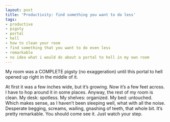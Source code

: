 ```yaml
---
layout: post
title: 'Productivity: find something you want to do less'
tags:
- productive
- pigsty
- portal
- hell
- how to clean your room
- find something that you want to do even less
- remarkable
- no idea what i would do about a portal to hell in my own room
---
```

My room was a COMPLETE pigsty (no exaggeration) until this portal to hell opened up right in the middle of it.

At first it was a few inches wide, but it’s growing. Now it’s a few feet across. I have to hop around it in some places.
Anyway, the rest of my room is clean. My desk: spotless. My shelves: organized. My bed: untouched. Which makes sense, as I haven’t been sleeping well, what with all the noise. Desperate begging, screams, wailing, gnashing of teeth, that whole bit.
It’s pretty remarkable. You should come see it. Just watch your step.
